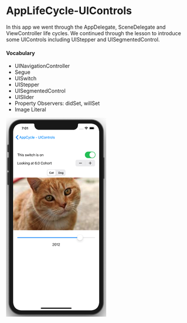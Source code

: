 # AppLifeCycle-UIControls

In this app we went through the AppDelegate, SceneDelegate and ViewController life cycles. We continued through the lesson to introduce some UIControls including UIStepper and UISegmentedControl.

#### Vocabulary
* UINavigationController 
* Segue 
* UISwitch
* UIStepper 
* UISegmentedControl 
* UISlider
* Property Observers: didSet, willSet
* Image Literal

![app screenshot](Assets/app-cycle-ui-controls.png)  
